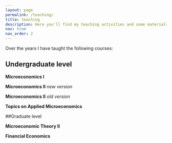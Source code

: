 ```yaml
---
layout: page
permalink: /teaching/
title: teaching
description: Here you'll find my teaching activities and some materials related to them.
nav: true
nav_order: 2
---
```


Over the years I have taught the following courses:

## Undergraduate level

**Microeconomics I**

**Microeconomics II** _new version_

**Microeconomics II** _old version_

**Topics on Applied Microeconomics**



##Graduate level

**Microeconomic Theory II**

**Financial Economics**
